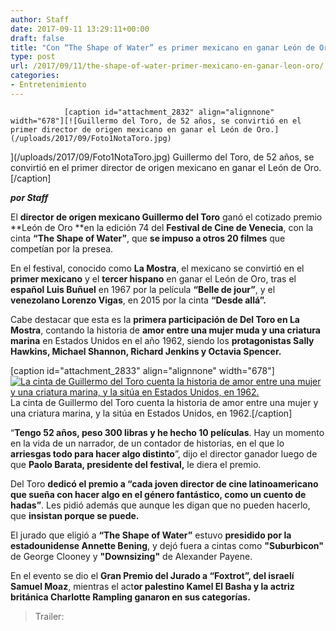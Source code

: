 ```yaml
---
author: Staff
date: 2017-09-11 13:29:11+00:00
draft: false
title: "Con “The Shape of Water” es primer mexicano en ganar León de Oro"
type: post
url: /2017/09/11/the-shape-of-water-primer-mexicano-en-ganar-leon-oro/
categories:
- Entretenimiento
---
```



				[caption id="attachment_2832" align="alignnone" width="678"][![Guillermo del Toro, de 52 años, se convirtió en el primer director de origen mexicano en ganar el León de Oro.](/uploads/2017/09/Foto1NotaToro.jpg)
](/uploads/2017/09/Foto1NotaToro.jpg) Guillermo del Toro, de 52 años, se convirtió en el primer director de origen mexicano en ganar el León de Oro.[/caption]

_**por Staff**_

El **director de origen mexicano Guillermo del Toro** ganó el cotizado premio **León de Oro **en la edición 74 del **Festival de Cine de Venecia**, con la cinta **“The Shape of Water”**, que **se impuso a otros 20 filmes** que competían por la presea.

En el festival, conocido como **La Mostra**, el mexicano se convirtió en el **primer mexicano** y el **tercer hispano** en ganar el León de Oro, tras el **español Luis Buñuel** en 1967 por la película **“Belle de jour”**, y el **venezolano Lorenzo Vigas**, en 2015 por la cinta **“Desde allá”.**

Cabe destacar que esta es la **primera participación de Del Toro en La Mostra**, contando la historia de **amor entre una mujer muda y una criatura marina** en Estados Unidos en el año 1962, siendo los **protagonistas Sally Hawkins, Michael Shannon, Richard Jenkins y Octavia Spencer.**

[caption id="attachment_2833" align="alignnone" width="678"][![La cinta de Guillermo del Toro cuenta la historia de amor entre una mujer y una criatura marina, y la sitúa en Estados Unidos, en 1962.](/uploads/2017/09/Foto2NotaToro.jpg)
](/uploads/2017/09/Foto2NotaToro.jpg) La cinta de Guillermo del Toro cuenta la historia de amor entre una mujer y una criatura marina, y la sitúa en Estados Unidos, en 1962.[/caption]

“**Tengo 52 años, peso 300 libras y he hecho 10 películas**. Hay un momento en la vida de un narrador, de un contador de historias, en el que lo **arriesgas todo para hacer algo distinto**”, dijo el director ganador luego de que **Paolo Barata, presidente del festival,** le diera el premio.

Del Toro **dedicó el premio a “cada joven director de cine latinoamericano que sueña con hacer algo en el género fantástico, como un cuento de hadas”**. Les pidió además que aunque les digan que no pueden hacerlo, que **insistan porque se puede.**

El jurado que eligió a **“The Shape of Water”** estuvo **presidido por la estadounidense Annette Bening**, y dejó fuera a cintas como **"Suburbicon"** de George Clooney y **"Downsizing"** de Alexander Payene.

En el evento se dio el **Gran Premio del Jurado a “Foxtrot”, del israelí Samuel Moaz**, mientras el act**or palestino Kamel El Basha y la actriz británica Charlotte Rampling ganaron en sus categorías.**


<blockquote>Trailer:</blockquote>


		
